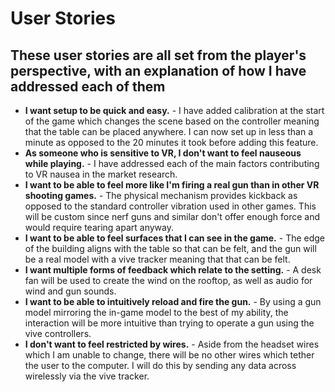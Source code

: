 # User Stories
## These user stories are all set from the player's perspective, with an explanation of how I have addressed each of them

* **I want setup to be quick and easy.** - I have added calibration at the start of the game which changes the scene based on the controller meaning that the table can be placed anywhere. I can now set up in less than a minute as opposed to the 20 minutes it took before adding this feature.
* **As someone who is sensitive to VR, I don't want to feel nauseous while playing.** - I have addressed each of the main factors contributing to VR nausea in the market research.
* **I want to be able to feel more like I'm firing a real gun than in other VR shooting games.** - The physical mechanism provides kickback  as opposed to the standard controller vibration used in other games. This will be custom since nerf guns and similar don't offer enough force and would require tearing apart anyway.
* **I want to be able to feel surfaces that I can see in the game.** - The edge of the building aligns with the table so that can be felt, and the gun will be a real model with a vive tracker meaning that that can be felt.
* **I want multiple forms of feedback which relate to the setting.** - A desk fan will be used to create the wind on the rooftop, as well as audio for wind and gun sounds.
* **I want to be able to intuitively reload and fire the gun.** - By using a gun model mirroring the in-game model to the best of my ability, the interaction will be more intuitive than trying to operate a gun using the vive controllers.
* **I don't want to feel restricted by wires.** - Aside from the headset wires which I am unable to change, there will be no other wires which tether the user to the computer. I will do this by sending any data across wirelessly via the vive tracker.

